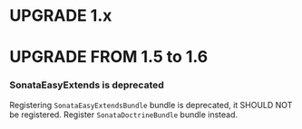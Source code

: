 UPGRADE 1.x
===========

UPGRADE FROM 1.5 to 1.6
=======================

### SonataEasyExtends is deprecated

Registering `SonataEasyExtendsBundle` bundle is deprecated, it SHOULD NOT be registered.
Register `SonataDoctrineBundle` bundle instead.

